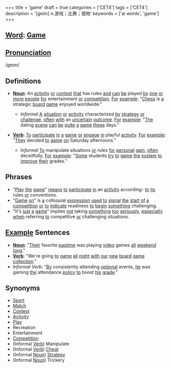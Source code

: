 +++
title = 'game'
draft = true
categories = ['CET4']
tags = ['CET4']
description = '[geim] n.游戏；比赛；猎物'
keywords = ['ai words', 'game']
+++

## [Word](/post/word/): [Game](/post/game/)

## [Pronunciation](/post/pronunciation/)
/ɡeɪm/

## Definitions
- **[Noun](/post/noun/)**: An [activity](/post/activity/) [or](/post/or/) [contest](/post/contest/) [that](/post/that/) has rules [and](/post/and/) [can](/post/can/) [be](/post/be/) played [by](/post/by/) [one](/post/one/) [or](/post/or/) [more](/post/more/) [people](/post/people/) [for](/post/for/) entertainment [or](/post/or/) [competition](/post/competition/). [For](/post/for/) [example](/post/example/): "[Chess](/post/chess/) is [a](/post/a/) strategic [board](/post/board/) [game](/post/game/) enjoyed worldwide."
  - _Informal_ [A](/post/a/) [situation](/post/situation/) [or](/post/or/) [activity](/post/activity/) characterized [by](/post/by/) [strategy](/post/strategy/) [or](/post/or/) [challenge](/post/challenge/), [often](/post/often/) [with](/post/with/) an [uncertain](/post/uncertain/) [outcome](/post/outcome/). [For](/post/for/) [example](/post/example/): "[The](/post/the/) dating [scene](/post/scene/) [can](/post/can/) [be](/post/be/) [quite](/post/quite/) [a](/post/a/) [game](/post/game/) [these](/post/these/) days."
  
- **[Verb](/post/verb/)**: [To](/post/to/) [participate](/post/participate/) [in](/post/in/) [a](/post/a/) [game](/post/game/) [or](/post/or/) [engage](/post/engage/) [in](/post/in/) playful [activity](/post/activity/). [For](/post/for/) [example](/post/example/): "[They](/post/they/) decided [to](/post/to/) [game](/post/game/) [on](/post/on/) Saturday afternoons."
  - _Informal_ [To](/post/to/) manipulate situations [or](/post/or/) rules [for](/post/for/) [personal](/post/personal/) [gain](/post/gain/), [often](/post/often/) deceitfully. [For](/post/for/) [example](/post/example/): "[Some](/post/some/) students [try](/post/try/) [to](/post/to/) [game](/post/game/) [the](/post/the/) [system](/post/system/) [to](/post/to/) [improve](/post/improve/) [their](/post/their/) grades."

## Phrases
- "[Play](/post/play/) [the](/post/the/) [game](/post/game/)" [means](/post/means/) [to](/post/to/) [participate](/post/participate/) [in](/post/in/) an [activity](/post/activity/) according- [to](/post/to/) [its](/post/its/) rules [or](/post/or/) conventions.
- "[Game](/post/game/) [on](/post/on/)" is [a](/post/a/) colloquial [expression](/post/expression/) [used](/post/used/) [to](/post/to/) [signal](/post/signal/) [the](/post/the/) [start](/post/start/) [of](/post/of/) [a](/post/a/) [competition](/post/competition/) [or](/post/or/) [to](/post/to/) [indicate](/post/indicate/) readiness [to](/post/to/) [begin](/post/begin/) [something](/post/something/) challenging.
- "It's [just](/post/just/) [a](/post/a/) [game](/post/game/)" implies [not](/post/not/) taking [something](/post/something/) [too](/post/too/) [seriously](/post/seriously/), [especially](/post/especially/) [when](/post/when/) referring [to](/post/to/) competitive [or](/post/or/) challenging situations.

## [Example](/post/example/) Sentences
- **[Noun](/post/noun/)**: "[Their](/post/their/) favorite [pastime](/post/pastime/) was playing [video](/post/video/) games [all](/post/all/) [weekend](/post/weekend/) [long](/post/long/)."
- **[Verb](/post/verb/)**: "We're going [to](/post/to/) [game](/post/game/) [all](/post/all/) [night](/post/night/) [with](/post/with/) [our](/post/our/) [new](/post/new/) [board](/post/board/) [game](/post/game/) [collection](/post/collection/)."
- _Informal Verb_: "[By](/post/by/) consistently attending [optional](/post/optional/) events, [he](/post/he/) was gaming [the](/post/the/) attendance [policy](/post/policy/) [to](/post/to/) boost [his](/post/his/) [grade](/post/grade/)."

## Synonyms
- [Sport](/post/sport/)
- [Match](/post/match/)
- [Contest](/post/contest/)
- [Activity](/post/activity/)
- [Play](/post/play/)
- Recreation
- Entertainment
- [Competition](/post/competition/)
- (Informal [Verb](/post/verb/)) Manipulate
- (Informal [Verb](/post/verb/)) [Cheat](/post/cheat/)
- (Informal [Noun](/post/noun/)) [Strategy](/post/strategy/)
- (Informal [Noun](/post/noun/)) Trickery
